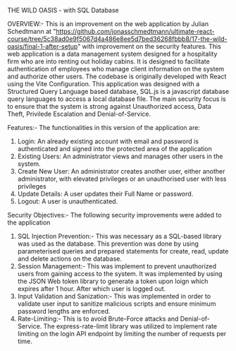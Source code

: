 THE WILD OASIS - with SQL Database

OVERVIEW:- This is an improvement on the web application by Julian Schedtmann at "https://github.com/jonasschmedtmann/ultimate-react-course/tree/5c38ad0e9f5067d4a486e8ee5d7bed36268fbbb8/17-the-wild-oasis/final-1-after-setup" with improvement on the security features. This web application is a data management system designed for a hospitality firm who are into renting out holiday cabins. It is designed to facilitate authentication of employees who manage client information on the system and authorize other users. The codebase is originally developed with React using the Vite Configuration. This application was designed with a Structured Query Language based database, SQL.js is a javascript database query languages to access a local database file. The main security focus is to ensure that the system is strong against Unauthorized access, Data Theft, Privilede Escalation and Denial-of-Service.

Features:- The functionalities in this version of the application are:
1. Login: An already existing account with email and password is authenticated and signed into the protected area of the application
2. Existing Users: An administrator views and manages other users in the system.
3. Create New User: An administrator creates another user, either another administrator, with elevated privileges or an unauthorised user with less privileges
4. Update Details: A user updates their Full Name or password.
5. Logout: A user is unauthenticated.

Security Objectives:- The following security improvements were added to the application
1. SQL Injection Prevention:- This was necessary as a SQL-based library was used as the database. This prevention was done by using parameterised queries and prepared statements for create, read, update and delete actions on the database.
2. Session Management:- This was implement to prevent unauthorized users from gaining access to the system. It was implemented by using the JSON Web token library to generate a token upon loign which expires after 1 hour. After which user is logged out.
3. Input Validation and Sanization:- This was implemented in order to validate user input to sanitize malicious scripts and ensure minimum password lengths are enforced.
4. Rate-Limiting:- This is to avoid Brute-Force attacks and Denial-of-Service. The express-rate-limit library was utilized to implement rate limiting on the login API endpoint by limiting the number of requests per time.
